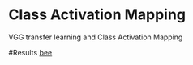 # Class Activation Mapping
VGG transfer learning and Class Activation Mapping

#Results
[bee](https://github.com/tony-mtz/CAM/images/bee.png)
